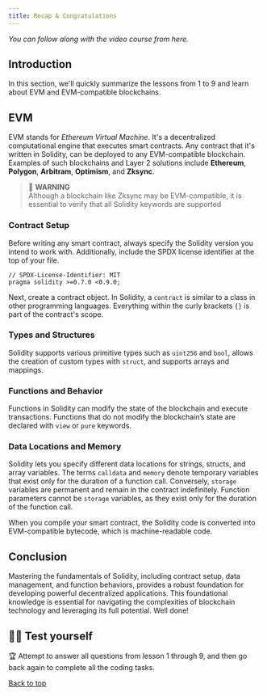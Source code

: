 ```yaml
---
title: Recap & Congratulations
---
```


_You can follow along with the video course from here._

<a name="top"></a>
## Introduction
In this section, we'll quickly summarize the lessons from 1 to 9 and learn about EVM and EVM-compatible blockchains.

##  EVM
EVM stands for *Ethereum Virtual Machine*. It's a decentralized computational engine that executes smart contracts.
Any contract that it's written in Solidity, can be deployed to any EVM-compatible blockchain. Examples of such blockchains and Layer 2 solutions include **Ethereum**, **Polygon**, **Arbitram**, **Optimism**, and **Zksync**. 

> 🚧 **WARNING** <br>
Although a blockchain like Zksync may be EVM-compatible, it is essential to verify that all Solidity keywords are supported

### Contract Setup
Before writing any smart contract, always specify the Solidity version you intend to work with. Additionally, include the SPDX license identifier at the top of your file.

```solidity
// SPDX-License-Identifier: MIT
pragma solidity >=0.7.0 <0.9.0;
```

Next, create a contract object. In Solidity, a `contract` is similar to a class in other programming languages. Everything within the curly brackets `{}` is part of the contract's scope.

### Types and Structures
Solidity supports various primitive types such as `uint256` and `bool`, allows the creation of custom types with `struct`, and supports arrays and mappings.

### Functions and Behavior
Functions in Solidity can modify the state of the blockchain and execute transactions. Functions that do not modify the blockchain’s state are declared with `view` or `pure` keywords.

### Data Locations and Memory
Solidity lets you specify different data locations for strings, structs, and array variables. The terms `calldata` and `memory` denote temporary variables that exist only for the duration of a function call. Conversely, `storage` variables are permanent and remain in the contract indefinitely. Function parameters cannot be `storage` variables, as they exist only for the duration of the function call.

When you compile your smart contract, the Solidity code is converted into EVM-compatible bytecode, which is machine-readable code.

## Conclusion
Mastering the fundamentals of Solidity, including contract setup, data management, and function behaviors, provides a robust foundation for developing powerful decentralized applications. This foundational knowledge is essential for navigating the complexities of blockchain technology and leveraging its full potential. Well done!

## 🧑‍💻 Test yourself
🏆 Attempt to answer all questions from lesson 1 through 9, and then go back again to complete all the coding tasks.

[Back to top](#top)


